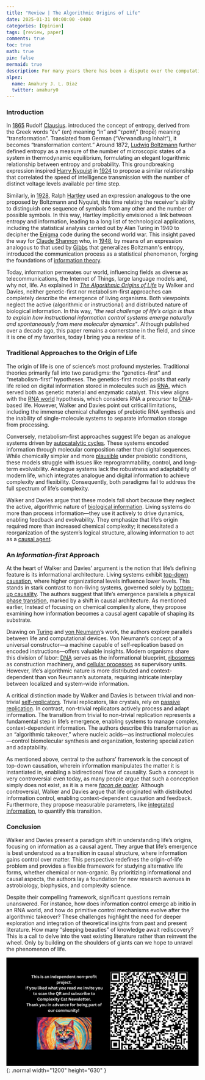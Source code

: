 ```yaml
---
title: "Review | The Algorithmic Origins of Life"
date: 2025-01-31 00:00:00 -0400
categories: [Opinion]
tags: [review, paper]
comments: true
toc: true 
math: true
pin: false
mermaid: true
description: For many years there has been a dispute over the computational nature of life at its origins. Moving beyond that confrontation, Sara Walker and Paul Davies offer us an information-first alternative. This happens to be one of my favorite papers, which is why I have enthusiastically written a review of it. 
alpez:
  name: Amahury J. L. Diaz
  twitter: amahury0
---
```

### Introduction
In [1865](https://gallica.bnf.fr/ark:/12148/bpt6k152107/f369.table) Rudolf [Clausius](https://en.wikipedia.org/wiki/Rudolf_Clausius). introduced the concept of entropy, derived from the Greek words “ἐν” (en) meaning “in” and “τροπή” (tropē) meaning “transformation”. Translated from German (“Verwandlung Inhalt”), it becomes “transformation content.” Around 1872, [Ludwig Boltzmann](https://es.wikipedia.org/wiki/Ludwig_Boltzmann) further defined entropy as a measure of the number of microscopic states of a system in thermodynamic equilibrium, formulating an elegant logarithmic relationship between entropy and probability. This groundbreaking expression inspired [Harry Nyquist](https://en.wikipedia.org/wiki/Harry_Nyquist) in [1924](https://ieeexplore.ieee.org/abstract/document/5060996) to propose a similar relationship that correlated the speed of intelligence transmission with the number of distinct voltage levels available per time step.

Similarly, in [1928](https://onlinelibrary.wiley.com/doi/abs/10.1002/j.1538-7305.1928.tb01236.x), Ralph [Hartley](https://en.wikipedia.org/wiki/Ralph_Hartley) used an expression analogous to the one proposed by Boltzmann and Nyquist, this time relating the receiver's ability to distinguish one sequence of symbols from any other and the number of possible symbols. In this way, Hartley implicitly envisioned a link between entropy and information, leading to a long list of technological applications, including the statistical analysis carried out by Alan Turing in 1940 to decipher the [Enigma](https://en.wikipedia.org/wiki/Cryptanalysis_of_the_Enigma) code during the second world war. This insight paved the way for [Claude Shannon](https://en.wikipedia.org/wiki/Claude_Shannon) who, in [1948](https://ieeexplore.ieee.org/abstract/document/6773024), by means of an expression analogous to that used by [Gibbs](https://en.wikipedia.org/wiki/Josiah_Willard_Gibbs) that generalizes Boltzmann's entropy, introduced the communication process as a statistical phenomenon, forging the foundations of [information theory](https://en.wikipedia.org/wiki/Information_theory).

Today, information permeates our world, influencing fields as diverse as telecommunications, the Internet of Things, large language models and, why not, life. As explained in _[The Algorithmic Origins of Life](https://doi.org/10.1098/rsif.2012.0869)_ by Walker and Davies, neither genetic-first nor metabolism-first approaches can completely describe the emergence of living organisms. Both viewpoints neglect the active (algorithmic or instructional) and distributed nature of biological information. In this way, _"the real challenge of life’s origin is thus to explain how instructional information control systems emerge naturally and spontaneously from mere molecular dynamics"_. Although published over a decade ago, this paper remains a cornerstone in the field, and since it is one of my favorites, today I bring you a review of it. 

### Traditional Approaches to the Origin of Life
The origin of life is one of science’s most profound mysteries. Traditional theories primarily fall into two paradigms: the “genetics-first” and “metabolism-first” hypotheses. The genetics-first model posits that early life relied on digital information stored in molecules such as [RNA](https://en.wikipedia.org/wiki/RNA), which served both as genetic material and enzymatic catalyst. This view aligns with the [RNA world](https://en.wikipedia.org/wiki/RNA_world) hypothesis, which considers RNA a precursor to [DNA](https://en.wikipedia.org/wiki/DNA)-based life. However, Walker and Davies point out critical limitations, including the immense chemical challenges of prebiotic RNA synthesis and the inability of single-molecule systems to separate information storage from processing.

Conversely, metabolism-first approaches suggest life began as analogue systems driven by [autocatalytic cycles](https://pmc.ncbi.nlm.nih.gov/articles/PMC7126077/). These systems encoded information through molecular composition rather than digital sequences. While chemically simpler and more [plausible](https://en.wikipedia.org/wiki/Autocatalytic_set) under prebiotic conditions, these models struggle with issues like reprogrammability, control, and long-term evolvability. Analogue systems lack the robustness and adaptability of modern life, which integrates analogue and digital information to achieve complexity and flexibility. Consequently, both paradigms fail to address the full spectrum of life’s complexity.

Walker and Davies argue that these models fall short because they neglect the active, algorithmic nature of [biological information](https://plato.stanford.edu/entries/information-biological/). Living systems do more than process information—they use it actively to drive dynamics, enabling feedback and evolvability. They emphasize that life’s origin required more than increased chemical complexity; it necessitated a reorganization of the system’s logical structure, allowing information to act as a [causal agent](https://link.springer.com/article/10.1007/s13752-024-00471-7). 

### An _Information-first_ Approach
At the heart of Walker and Davies’ argument is the notion that life’s defining feature is its informational architecture. Living systems exhibit [top-down causation](https://royalsocietypublishing.org/doi/10.1098/rsfs.2011.0062), where higher organizational levels influence lower levels. This stands in stark contrast to non-living systems, governed solely by [bottom-up causality](https://en.wikipedia.org/wiki/Epiphenomenon). The authors suggest that life’s emergence parallels a physical [phase transition](https://en.wikipedia.org/wiki/Phase_transition), marked by a shift in causal architecture. As mentioned earlier, Instead of focusing on chemical complexity alone, they propose examining how information becomes a causal agent capable of shaping its substrate.

Drawing on [Turing](https://en.wikipedia.org/wiki/Turing_machine) and [von Neumann](https://en.wikipedia.org/wiki/Von_Neumann_universal_constructor)’s work, the authors explore parallels between life and computational devices. Von Neumann’s concept of a universal constructor—a machine capable of self-replication based on encoded instructions—offers valuable insights. Modern organisms share this division of labor: [DNA](https://en.wikipedia.org/wiki/DNA) serves as the informational blueprint, [ribosomes](https://en.wikipedia.org/wiki/Ribosome) as construction machinery, and [cellular processes](https://en.wikipedia.org/wiki/Cell_(biology)#Cellular_processes) as supervisory units. However, life’s algorithmic nature is more distributed and context-dependent than von Neumann’s automata, requiring intricate interplay between localized and system-wide information.

A critical distinction made by Walker and Davies is between trivial and non-trivial [self-replicators](https://en.wikipedia.org/wiki/Self-replication). Trivial replicators, like crystals, rely on [passive replication](https://royalsocietypublishing.org/doi/10.1098/rstb.2006.1912). In contrast, non-trivial replicators actively process and adapt information. The transition from trivial to non-trivial replication represents a fundamental step in life’s emergence, enabling systems to manage complex, context-dependent information. The authors describe this transformation as an “algorithmic takeover,” where nucleic acids—as instructional molecules—control biomolecular synthesis and organization, fostering specialization and adaptability.

As mentioned above, central to the authors’ framework is the concept of top-down causation, wherein information manipulates the matter it is instantiated in, enabling a bidirectional flow of causality. Such a concept is very controversial even today, as many people argue that such a conception simply does not exist, as it is a mere _[façon de parler](https://arxiv.org/pdf/1207.4808)_. Although controversial, Walker and Davies argue that life originated with distributed information control, enabling context-dependent causation and feedback. Furthermore, they propose measurable parameters, like [integrated information](https://en.wikipedia.org/wiki/Integrated_information_theory), to quantify this transition.

### Conclusion
Walker and Davies present a paradigm shift in understanding life’s origins, focusing on information as a causal agent. They argue that life’s emergence is best understood as a transition in causal structure, where information gains control over matter. This perspective redefines the origin-of-life problem and provides a flexible framework for studying alternative life forms, whether chemical or non-organic. By prioritizing informational and causal aspects, the authors lay a foundation for new research avenues in astrobiology, biophysics, and complexity science.

Despite their compelling framework, significant questions remain unanswered. For instance, how does information control emerge ab initio in an RNA world, and how do primitive control mechanisms evolve after the algorithmic takeover? These challenges highlight the need for deeper exploration and integration of theoretical insights from past and present literature. How many “sleeping beauties” of knowledge await rediscovery? This is a call to delve into the vast existing literature rather than reinvent the wheel. Only by building on the shoulders of giants can we hope to unravel the phenomenon of life.

![Desktop View](/assets/img/fix/complexity-cat-newsletter.png){: .normal width="1200" height="630" }
